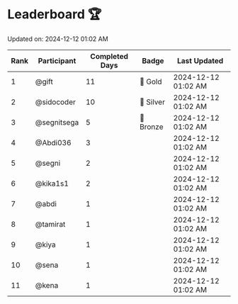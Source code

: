 # Leaderboard 🏆

Updated on: 2024-12-12 01:02 AM

| Rank | Participant       | Completed Days | Badge      | Last Updated         |
|------|-------------------|----------------|------------|----------------------|
| 1    | @gift             | 11             | 🏅 Gold     | 2024-12-12 01:02 AM |
| 2    | @sidocoder        | 10             | 🥈 Silver   | 2024-12-12 01:02 AM |
| 3    | @segnitsega       | 5              | 🥉 Bronze   | 2024-12-12 01:02 AM |
| 4    | @Abdi036          | 3              |            | 2024-12-12 01:02 AM |
| 5    | @segni            | 2              |            | 2024-12-12 01:02 AM |
| 6    | @kika1s1          | 2              |            | 2024-12-12 01:02 AM |
| 7    | @abdi             | 1              |            | 2024-12-12 01:02 AM |
| 8    | @tamirat          | 1              |            | 2024-12-12 01:02 AM |
| 9    | @kiya             | 1              |            | 2024-12-12 01:02 AM |
| 10   | @sena             | 1              |            | 2024-12-12 01:02 AM |
| 11   | @kena             | 1              |            | 2024-12-12 01:02 AM |
